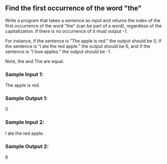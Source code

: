 ## Find the first occurrence of the word "the"

Write a program that takes a sentence as input and returns the index of the first occurrence of the word "the" (can be part of a word), regardless of the capitalization. If there is no occurrence of it must output -1. </br>

For instance, if the sentence is “The apple is red.” the output should be 0, if the sentence is “I ate the red apple.” the output should be 6, and if the sentence is “I love apples.” the output should be -1. </br>

Note, the and The are equal.

### Sample Input 1:

The apple is red.
### Sample Output 1:

0
### Sample Input 2:

I ate the red apple.
### Sample Output 2:

6